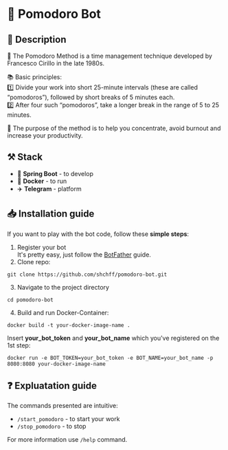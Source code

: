 # 🍅 Pomodoro Bot

## 📕 Description

🍅 The Pomodoro Method is a time management technique developed by Francesco Cirillo in the late 1980s.

📚 Basic principles:\
1️⃣ Divide your work into short 25-minute intervals (these are called “pomodoros”), followed by short breaks of 5 minutes each. \
2️⃣ After four such “pomodoros”, take a longer break in the range of 5 to 25 minutes.

🎯 The purpose of the method is to help you concentrate, avoid burnout and increase your productivity.

## ⚒️ Stack

- 🌱 **Spring Boot** - to develop
- 🐋 **Docker** - to run
- ✈️ **Telegram** - platform

## 📥 Installation guide

If you want to play with the bot code, follow these **simple steps**:

1. Register your bot \
It's pretty easy, just follow the [BotFather](https://telegram.me/BotFather) guide.
2. Clone repo:
```shell
git clone https://github.com/shchff/pomodoro-bot.git
```
3. Navigate to the project directory
```shell
cd pomodoro-bot
```
4. Build and run Docker-Container:
```shell
docker build -t your-docker-image-name .
```
Insert **your_bot_token** and **your_bot_name** which you've registered on the 1st step:
```shell
docker run -e BOT_TOKEN=your_bot_token -e BOT_NAME=your_bot_name -p 8080:8080 your-docker-image-name
```

## ❓ Expluatation guide

The commands presented are intuitive:
- `/start_pomodoro` - to start your work
- `/stop_pomodoro` - to stop

For more information use `/help` command.

